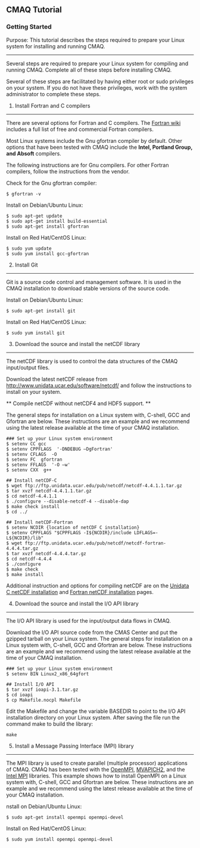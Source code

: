 ## CMAQ Tutorial ##
### Getting Started ###
Purpose: This tutorial describes the steps required to prepare your Linux system for installing and running CMAQ.

----

Several steps are required to prepare your Linux system for compiling and running CMAQ. Complete all of these steps before installing CMAQ.

Several of these steps are facilitated by having either root or sudo privileges on your system.  If you do not have these privileges, work with the system administrator to complete these steps.

1. Install Fortran and C compilers
-----
There are several options for Fortran and C compilers. The [Fortran wiki](http://fortranwiki.org/fortran/show/Compilers) includes a full list of free and commercial Fortran compilers.

Most Linux systems include the Gnu gfortran compiler by default. Other options that have been tested with CMAQ include the **Intel, Portland Group, and Absoft** compilers.

The following instructions are for Gnu compilers.  For other Fortran compilers, follow the instructions from the vendor.

Check for the Gnu gfortran compiler:

```
$ gfortran -v
```

Install on Debian/Ubuntu Linux:

```
$ sudo apt-get update
$ sudo apt-get install build-essential
$ sudo apt-get install gfortran
```

Install on Red Hat/CentOS Linux:

```
$ sudo yum update
$ sudo yum install gcc-gfortran
```

2. Install Git
-----
Git is a source code control and management software.  It is used in the CMAQ installation to download stable versions of the source code.

Install on Debian/Ubuntu Linux:

```
$ sudo apt-get install git
```

Install on Red Hat/CentOS Linux:

```
$ sudo yum install git
```

3. Download the source and install the netCDF library
-----
The netCDF library is used to control the data structures of the CMAQ input/output files.

Download the latest netCDF release from http://www.unidata.ucar.edu/software/netcdf/ and follow the instructions to install on your system.  

** Compile netCDF without netCDF4 and HDF5 support. **

The general steps for installation on a Linux system with, C-shell, GCC and Gfortran are below.  These instructions are an example and we recommend using the latest release available at the time of your CMAQ installation.

```
### Set up your Linux system environment
$ setenv CC gcc
$ setenv CPPFLAGS  '-DNDEBUG –DgFortran'
$ setenv CFLAGS  -O
$ setenv FC  gfortran
$ setenv FFLAGS  '-O –w'
$ setenv CXX  g++

## Install netCDF-C
$ wget ftp://ftp.unidata.ucar.edu/pub/netcdf/netcdf-4.4.1.1.tar.gz
$ tar xvzf netcdf-4.4.1.1.tar.gz
$ cd netcdf-4.4.1.1
$ ./configure --disable-netcdf-4 --disable-dap
$ make check install
$ cd ../

## Install netCDF-Fortran
$ setenv NCDIR {location of netCDF C installation}
$ setenv CPPFLAGS "$CPPFLAGS -I${NCDIR}/include LDFLAGS=-L${NCDIR}/lib"
$ wget ftp://ftp.unidata.ucar.edu/pub/netcdf/netcdf-fortran-4.4.4.tar.gz
$ tar xvzf netcdf-4.4.4.tar.gz
$ cd netcdf-4.4.4
$ ./configure
$ make check
$ make install
```
Additional instruction and options for compiling netCDF are on the [Unidata C netCDF installation](http://www.unidata.ucar.edu/software/netcdf/docs/getting_and_building_netcdf.html) and [Fortran netCDF installation](http://www.unidata.ucar.edu/software/netcdf/docs/building_netcdf_fortran.html) pages.

4. Download the source and install the I/O API library
-----
The I/O API library is used for the input/output data flows in CMAQ.

Download the I/O API source code from the CMAS Center and put the gzipped tarball on your Linux system. The general steps for installation on a Linux system with, C-shell, GCC and Gfortran are below. These instructions are an example and we recommend using the latest release available at the time of your CMAQ installation.

```
### Set up your Linux system environment
$ setenv BIN Linux2_x86_64gfort

## Install I/O API
$ tar xvzf ioapi-3.1.tar.gz
$ cd ioapi
$ cp Makefile.nocpl Makefile
```

Edit the Makefile and change the variable BASEDIR to point to the I/O API installation directory on your Linux system. After saving the file run the command make to build the library:

```
make
```

5. Install a Message Passing Interface (MPI) library
-----
The MPI library is used to create parallel (multiple processor) applications of CMAQ.  CMAQ has been tested with the [OpenMPI](https://www.open-mpi.org), [MVAPICH2](http://mvapich.cse.ohio-state.edu), and the [Intel MPI](https://software.intel.com/en-us/intel-mpi-library) libraries. This example shows how to install OpenMPI on a Linux system with, C-shell, GCC and Gfortran are below. These instructions are an example and we recommend using the latest release available at the time of your CMAQ installation.

nstall on Debian/Ubuntu Linux:

```
$ sudo apt-get install openmpi openmpi-devel
```

Install on Red Hat/CentOS Linux:

```
$ sudo yum install openmpi openmpi-devel
```
